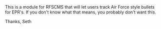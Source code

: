 This is a module for RFSCMS that will let users track Air Force style bullets for EPR's.
If you don't know what that means, you probably don't want this.

Thanks,
Seth


